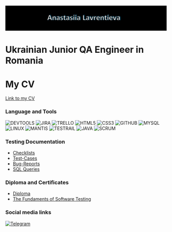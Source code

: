 <!--
**lawalina/lawalina** is a ✨ _special_ ✨ repository because its `README.md` (this file) appears on your GitHub profile.

-->
![Header](https://github.com/lawalina/lawalina/blob/main/.idea/assets/title.jpg)

# Ukrainian Junior QA Engineer in Romania

# My CV
[Link to my CV](https://www.dropbox.com/s/cbeuu593psvnw87/Anastasiia%20Lavrentieva%20%28CV%29.pdf?dl=0)

### Language and Tools
![DEVTOOLS](https://img.shields.io/badge/-DEVTOOLS-005a80?style=for-the-badge&logo=googlechrome&logoColor=black)
![JIRA](https://img.shields.io/badge/-JIRA-005a80?style=for-the-badge&logo=jira&logoColor=black)
![TRELLO](https://img.shields.io/badge/-TRELLO-005a80?style=for-the-badge&logo=trello&logoColor=black)
![HTML5](https://img.shields.io/badge/HTML5-005a80.svg?style=for-the-badge&logo=html5&logoColor=black)
![CSS3](https://img.shields.io/badge/CSS3-005a80.svg?style=for-the-badge&logo=css3&logoColor=black)
![GITHUB](https://img.shields.io/badge/-GITHUB-005a80?style=for-the-badge&logo=github&logoColor=black)
![MYSQL](https://img.shields.io/badge/MYSGL-005a80.svg?style=for-the-badge&logo=mysql&logoColor=black)
![LINUX](https://img.shields.io/badge/LINUX-005a80?style=for-the-badge&logo=linux&logoColor=black)
![MANTIS](https://img.shields.io/badge/-MANTIS-005a80?style=for-the-badge)
![TESTRAIL](https://img.shields.io/badge/-TESTRAIL-005a80?style=for-the-badge)
![JAVA](https://img.shields.io/badge/-JAVA-005a80?style=for-the-badge)
![SCRUM](https://img.shields.io/badge/-SCRUM-005a80?style=for-the-badge)

### Testing Documentation
- [Checklists](https://github.com/lawalina/Checklists)
- [Test-Cases](https://github.com/lawalina/Test-Cases)
- [Bug-Reports](https://github.com/lawalina/Bug-Reports)
- [SQL Queries](https://github.com/lawalina/SQL-Queries)

### Diploma and Certificates
- [Diploma](https://www.dropbox.com/s/y4nylenr05lhud8/Diploma.jpg?dl=0)
- [The Fundaments of Software Testing](https://www.dropbox.com/s/3tqbbvzm4af249y/The%20Fundaments%20of%20Software%20Testing_QATestLab_Certificate.pdf?dl=0)

### Social media links

[![Telegram](https://img.shields.io/badge/TELEGRAM-279fdb?style=for-the-badge&logo=telegram&logoColor=fff)](http://t.me/ana_lawr)